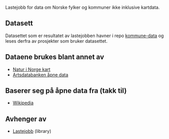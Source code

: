 Lastejobb for data om Norske fylker og kommuner ikke inklusive kartdata.

## Datasett

Datasettet som er resultatet av lastejobben havner i repo [kommune-data](https://github.com/Artsdatabanken/kommune-data) og leses derfra av prosjekter som bruker datasettet.

## Dataene brukes blant annet av

* [Natur i Norge kart](https://github.com/Artsdatabanken/nin-kart-frontend)
* [Artsdatabanken åpne data](https://data.artsdatabanken.no/)

## Baserer seg på åpne data fra (takk til)

* [Wikipedia](https://no.wikipedia.org)

## Avhenger av

* [Lastejobb](https://github.com/Artsdatabanken/lastejobb) (library)